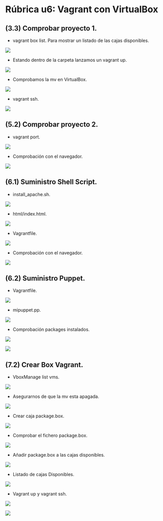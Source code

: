 # Rúbrica u6: Vagrant con VirtualBox

## (3.3) Comprobar proyecto 1.

* vagrant box list.  Para mostrar un listado de las cajas disponibles.

![](img/02.png)

* Estando dentro de la carpeta lanzamos un vagrant up.

![](img/04.png)

* Comprobamos la mv en VirtualBox.

![](img/03.png)

* vagrant ssh.

![](img/05.png)


## (5.2) Comprobar proyecto 2.

* vagrant port.

![](img/5_2.png)

* Comprobación con el navegador.

![](img/5_2_1.png)


## (6.1) Suministro Shell Script.

* install_apache.sh.

![](img/6_1_1.png)

* html/index.html.

![](img/6_1_3.png)

* Vagrantfile.

![](img/6_1_2.png)

* Comprobación con el navegador.

![](img/6_1_4.png)

## (6.2) Suministro Puppet.

* Vagrantfile.

![](img/6_2_1.png)

* mipuppet.pp.

![](img/6_2_2.png)

* Comprobación packages instalados.

![](img/6_2_3.png)

![](img/6_2_4.png)


## (7.2) Crear Box Vagrant.

* VboxManage list vms.

![](img/7_2_1.png)

* Asegurarnos de que la mv esta apagada.

![](img/7_2_2.png)

* Crear caja package.box.

![](img/7_2_3.png)

* Comprobar el fichero package.box.

![](img/7_2_4.png)

* Añadir package.box a las cajas disponibles.

![](img/7_2_7.png)

* Listado de cajas Disponibles.

![](img/7_2_5.png)

* Vagrant up y vagrant ssh.

![](img/7_2_6.png)

![](img/7_2_8.png)
